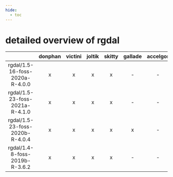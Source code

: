 ```yaml
---
hide:
  - toc
---
```


detailed overview of rgdal
==========================

| |donphan|victini|joltik|skitty|gallade|accelgor|swalot|doduo|
| :---: | :---: | :---: | :---: | :---: | :---: | :---: | :---: | :---: |
|rgdal/1.5-16-foss-2020a-R-4.0.0|x|x|x|x|-|-|x|x|
|rgdal/1.5-23-foss-2021a-R-4.1.0|x|x|x|x|-|-|x|x|
|rgdal/1.5-23-foss-2020b-R-4.0.4|x|x|x|x|x|-|x|x|
|rgdal/1.4-8-foss-2019b-R-3.6.2|x|x|x|x|-|-|-|x|

